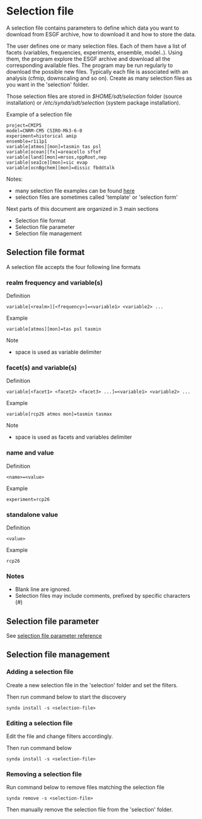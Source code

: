 # Selection file

A selection file contains parameters to define which data you want to download
from ESGF archive, how to download it and how to store the data.

The user defines one or many selection files. Each of them have a list of
facets (variables, frequencies, experiments, ensemble, model..). Using them,
the program explore the ESGF archive and download all the corresponding
available files. The program may be run regularly to download the possible new
files. Typically each file is associated with an analysis (cfmip, downscaling
and so on). Create as many selection files as you want in the 'selection'
folder.

Those selection files are stored in *$HOME/sdt/selection* folder (source
installation) or */etc/synda/sdt/selection* (system package installation).

Example of a selection file

    project=CMIP5
    model=CNRM-CM5 CSIRO-Mk3-6-0
    experiment=historical amip
    ensemble=r1i1p1
    variable[atmos][mon]=tasmin tas psl
    variable[ocean][fx]=areacello sftof
    variable[land][mon]=mrsos,nppRoot,nep
    variable[seaIce][mon]=sic evap
    variable[ocnBgchem][mon]=dissic fbddtalk

Notes:

* many selection file examples can be found [here](https://github.com/Prodiguer/synda/tree/master/sdt/selection/sample)
* selection files are sometimes called 'template' or 'selection form'

Next parts of this document are organized in 3 main sections

* Selection file format
* Selection file parameter
* Selection file management

## Selection file format

A selection file accepts the four following line formats

### realm frequency and variable(s)

Definition

    variable[<realm>][<frequency>]=<variable1> <variable2> ...

Example

    variable[atmos][mon]=tas psl tasmin

Note

* space is used as variable delimiter

### facet(s) and variable(s)

Definition

    variable[<facet1> <facet2> <facet3> ...]=<variable1> <variable2> ...

Example

    variable[rcp26 atmos mon]=tasmin tasmax

Note

* space is used as facets and variables delimiter

### name and value

Definition

    <name>=<value>

Example

    experiment=rcp26

### standalone value

Definition

    <value>

Example

    rcp26

### Notes

* Blank line are ignored.
* Selection files may include comments, prefixed by specific characters (#)

## Selection file parameter

See [selection file parameter reference](selection_file_parameter_reference.md)

## Selection file management

### Adding a selection file

Create a new selection file in the 'selection' folder and set the filters.

Then run command below to start the discovery

    synda install -s <selection-file>

### Editing a selection file

Edit the file and change filters accordingly.

Then run command below

    synda install -s <selection-file>

### Removing a selection file

Run command below to remove files matching the selection file

    synda remove -s <selection-file>

Then manually remove the selection file from the 'selection' folder.
